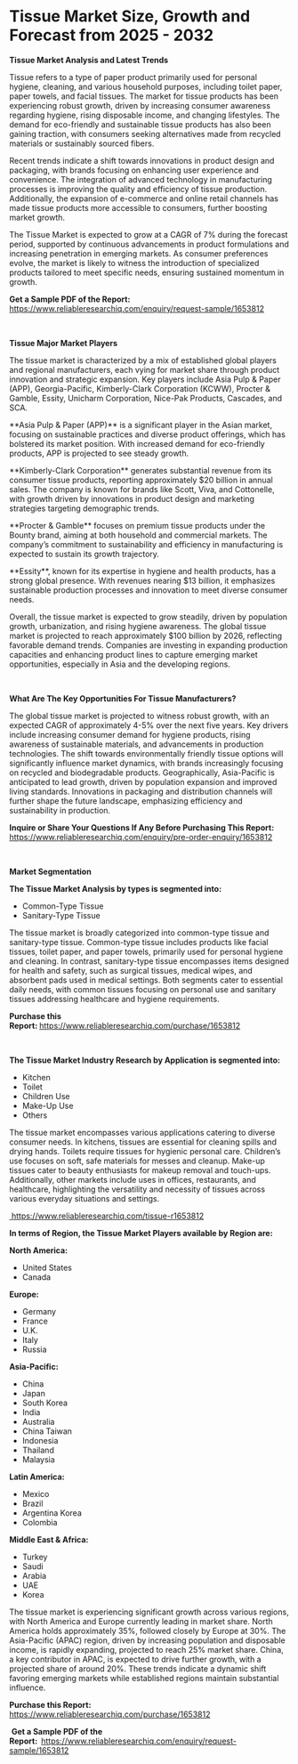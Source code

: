 <p><h1>Tissue Market Size, Growth and Forecast from 2025 - 2032</h1></p><p><strong>Tissue Market Analysis and Latest Trends</strong></p>
<p><p>Tissue refers to a type of paper product primarily used for personal hygiene, cleaning, and various household purposes, including toilet paper, paper towels, and facial tissues. The market for tissue products has been experiencing robust growth, driven by increasing consumer awareness regarding hygiene, rising disposable income, and changing lifestyles. The demand for eco-friendly and sustainable tissue products has also been gaining traction, with consumers seeking alternatives made from recycled materials or sustainably sourced fibers.</p><p>Recent trends indicate a shift towards innovations in product design and packaging, with brands focusing on enhancing user experience and convenience. The integration of advanced technology in manufacturing processes is improving the quality and efficiency of tissue production. Additionally, the expansion of e-commerce and online retail channels has made tissue products more accessible to consumers, further boosting market growth.</p><p>The Tissue Market is expected to grow at a CAGR of 7% during the forecast period, supported by continuous advancements in product formulations and increasing penetration in emerging markets. As consumer preferences evolve, the market is likely to witness the introduction of specialized products tailored to meet specific needs, ensuring sustained momentum in growth.</p></p>
<p><strong>Get a Sample PDF of the Report:&nbsp;</strong> <a href="https://www.reliableresearchiq.com/enquiry/request-sample/1653812?utm_campaign=3456&utm_medium=2&utm_source=Github&utm_content=ia&utm_term=16042025&utm_id=tissue">https://www.reliableresearchiq.com/enquiry/request-sample/1653812</a></p>
<p>&nbsp;</p>
<p><strong>Tissue Major Market Players</strong></p>
<p><p>The tissue market is characterized by a mix of established global players and regional manufacturers, each vying for market share through product innovation and strategic expansion. Key players include Asia Pulp & Paper (APP), Georgia-Pacific, Kimberly-Clark Corporation (KCWW), Procter & Gamble, Essity, Unicharm Corporation, Nice-Pak Products, Cascades, and SCA.</p><p>**Asia Pulp & Paper (APP)** is a significant player in the Asian market, focusing on sustainable practices and diverse product offerings, which has bolstered its market position. With increased demand for eco-friendly products, APP is projected to see steady growth.</p><p>**Kimberly-Clark Corporation** generates substantial revenue from its consumer tissue products, reporting approximately $20 billion in annual sales. The company is known for brands like Scott, Viva, and Cottonelle, with growth driven by innovations in product design and marketing strategies targeting demographic trends.</p><p>**Procter & Gamble** focuses on premium tissue products under the Bounty brand, aiming at both household and commercial markets. The company’s commitment to sustainability and efficiency in manufacturing is expected to sustain its growth trajectory.</p><p>**Essity**, known for its expertise in hygiene and health products, has a strong global presence. With revenues nearing $13 billion, it emphasizes sustainable production processes and innovation to meet diverse consumer needs.</p><p>Overall, the tissue market is expected to grow steadily, driven by population growth, urbanization, and rising hygiene awareness. The global tissue market is projected to reach approximately $100 billion by 2026, reflecting favorable demand trends. Companies are investing in expanding production capacities and enhancing product lines to capture emerging market opportunities, especially in Asia and the developing regions.</p></p>
<p>&nbsp;</p>
<p><strong>What Are The Key Opportunities For Tissue Manufacturers?</strong></p>
<p><p>The global tissue market is projected to witness robust growth, with an expected CAGR of approximately 4-5% over the next five years. Key drivers include increasing consumer demand for hygiene products, rising awareness of sustainable materials, and advancements in production technologies. The shift towards environmentally friendly tissue options will significantly influence market dynamics, with brands increasingly focusing on recycled and biodegradable products. Geographically, Asia-Pacific is anticipated to lead growth, driven by population expansion and improved living standards. Innovations in packaging and distribution channels will further shape the future landscape, emphasizing efficiency and sustainability in production.</p></p>
<p><strong>Inquire or Share Your Questions If Any Before Purchasing This Report:</strong> <a href="https://www.reliableresearchiq.com/enquiry/pre-order-enquiry/1653812?utm_campaign=3456&utm_medium=2&utm_source=Github&utm_content=ia&utm_term=16042025&utm_id=tissue">https://www.reliableresearchiq.com/enquiry/pre-order-enquiry/1653812</a></p>
<p>&nbsp;</p>
<p><strong>Market Segmentation</strong></p>
<p><strong>The Tissue Market Analysis by types is segmented into:</strong></p>
<p><ul><li>Common-Type Tissue</li><li>Sanitary-Type Tissue</li></ul></p>
<p><p>The tissue market is broadly categorized into common-type tissue and sanitary-type tissue. Common-type tissue includes products like facial tissues, toilet paper, and paper towels, primarily used for personal hygiene and cleaning. In contrast, sanitary-type tissue encompasses items designed for health and safety, such as surgical tissues, medical wipes, and absorbent pads used in medical settings. Both segments cater to essential daily needs, with common tissues focusing on personal use and sanitary tissues addressing healthcare and hygiene requirements.</p></p>
<p><strong>Purchase this Report:&nbsp;</strong><a href="https://www.reliableresearchiq.com/purchase/1653812?utm_campaign=3456&utm_medium=2&utm_source=Github&utm_content=ia&utm_term=16042025&utm_id=tissue">https://www.reliableresearchiq.com/purchase/1653812</a></p>
<p>&nbsp;</p>
<p><strong>The Tissue Market Industry Research by Application is segmented into:</strong></p>
<p><ul><li>Kitchen</li><li>Toilet</li><li>Children Use</li><li>Make-Up Use</li><li>Others</li></ul></p>
<p><p>The tissue market encompasses various applications catering to diverse consumer needs. In kitchens, tissues are essential for cleaning spills and drying hands. Toilets require tissues for hygienic personal care. Children’s use focuses on soft, safe materials for messes and cleanup. Make-up tissues cater to beauty enthusiasts for makeup removal and touch-ups. Additionally, other markets include uses in offices, restaurants, and healthcare, highlighting the versatility and necessity of tissues across various everyday situations and settings.</p></p>
<p><a href="https://www.reliableresearchiq.com/tissue-r1653812?utm_campaign=3456&utm_medium=2&utm_source=Github&utm_content=ia&utm_term=16042025&utm_id=tissue">&nbsp;https://www.reliableresearchiq.com/tissue-r1653812</a></p>
<p><strong>In terms of Region, the Tissue Market Players available by Region are:</strong></p>
<p>
    <p> <strong> North America: </strong>
        <ul>
            <li>United States</li>
            <li>Canada</li>
        </ul>
        </p> 
    <p> <strong> Europe: </strong>
        <ul>
            <li>Germany</li>
            <li>France</li>
            <li>U.K.</li>
            <li>Italy</li>
            <li>Russia</li>
        </ul>
        </p> 
    <p> <strong> Asia-Pacific: </strong>
        <ul>
            <li>China</li>
            <li>Japan</li>
            <li>South Korea</li>
            <li>India</li>
            <li>Australia</li>
            <li>China Taiwan</li>
            <li>Indonesia</li>
            <li>Thailand</li>
            <li>Malaysia</li>
        </ul>
        </p> 
    <p> <strong> Latin America: </strong>
        <ul>
            <li>Mexico</li>
            <li>Brazil</li>
            <li>Argentina Korea</li>
            <li>Colombia</li>
        </ul>
        </p> 
    <p> <strong> Middle East & Africa: </strong>
        <ul>
            <li>Turkey</li>
            <li>Saudi</li>
            <li>Arabia</li>
            <li>UAE</li>
            <li>Korea</li>
        </ul>
    </p>
    </p>
<p><p>The tissue market is experiencing significant growth across various regions, with North America and Europe currently leading in market share. North America holds approximately 35%, followed closely by Europe at 30%. The Asia-Pacific (APAC) region, driven by increasing population and disposable income, is rapidly expanding, projected to reach 25% market share. China, a key contributor in APAC, is expected to drive further growth, with a projected share of around 20%. These trends indicate a dynamic shift favoring emerging markets while established regions maintain substantial influence.</p></p>
<p><strong>Purchase this Report: </strong><a href="https://www.reliableresearchiq.com/purchase/1653812?utm_campaign=3456&utm_medium=2&utm_source=Github&utm_content=ia&utm_term=16042025&utm_id=tissue">https://www.reliableresearchiq.com/purchase/1653812</a></p>
<p>&nbsp;<strong>Get a Sample PDF of the Report:&nbsp;&nbsp;</strong><a href="https://www.reliableresearchiq.com/enquiry/request-sample/1653812?utm_campaign=3456&utm_medium=2&utm_source=Github&utm_content=ia&utm_term=16042025&utm_id=tissue">https://www.reliableresearchiq.com/enquiry/request-sample/1653812</a></p>
<p><strong></strong></p>
<p><p></p><p></p><p></p></p>